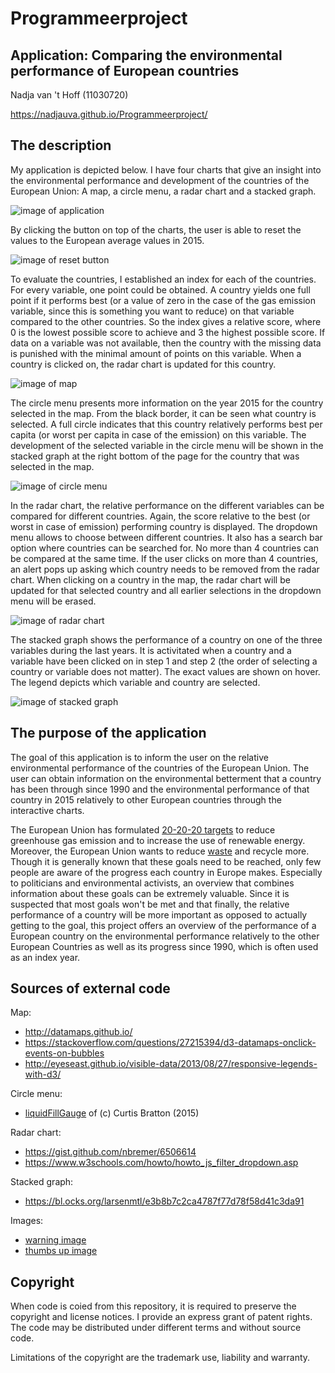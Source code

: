 # Programmeerproject

## Application: Comparing the environmental performance of European countries

Nadja van 't Hoff (11030720)

https://nadjauva.github.io/Programmeerproject/

## The description

My application is depicted below. I have four charts that give an insight into the environmental performance and development of the countries of the European Union: A map, a circle menu, a radar chart and a stacked graph.

![image of application](/doc/application.PNG)

By clicking the button on top of the charts, the user is able to reset the values to the European average values in 2015.

![image of reset button](/doc/resetButton.PNG)

To evaluate the countries, I established an index for each of the countries. For every variable, one point could be obtained. A country yields one full point if it performs best (or a value of zero in the case of the gas emission variable, since this is something you want to reduce) on that variable compared to the other countries. So the index gives a relative score, where 0 is the lowest possible score to achieve and 3 the highest possible score. If data on a variable was not available, then the country with the missing data is punished with the minimal amount of points on this variable. When a country is clicked on, the radar chart is updated for this country.

![image of map](/doc/map.PNG)

The circle menu presents more information on the year 2015 for the country selected in the map. From the black border, it can be seen what country is selected. A full circle indicates that this country relatively performs best per capita (or worst per capita in case of the emission) on this variable. The development of the selected variable in the circle menu will be shown in the stacked graph at the right bottom of the page for the country that was selected in the map.

![image of circle menu](/doc/circleMenu.PNG)

In the radar chart, the relative performance on the different variables can be compared for different countries. Again, the score relative to the best (or worst in case of emission) performing country is displayed. The dropdown menu allows to choose between different countries. It also has a search bar option where countries can be searched for. No more than 4 countries can
be compared at the same time. If the user clicks on more than 4 countries, an alert pops up asking which country needs to be removed from the radar chart. When clicking on a country in the map, the radar chart will be updated for that selected country and all earlier selections in the dropdown menu will be erased.

![image of radar chart](/doc/radarChart.PNG)

The stacked graph shows the performance of a country on one of the three variables during the last years. It is activitated when a country and a variable have been clicked on in step 1 and step 2 (the order of selecting a country or variable does not matter). The exact values are shown on hover. The legend depicts which variable and country are selected.

![image of stacked graph](/doc/stackedGraph.PNG)

## The purpose of the application

The goal of this application is to inform the user on the relative environmental performance of the countries of the European Union. The user can obtain information on the environmental betterment that a country has been through since 1990 and the environmental performance of that country in 2015 relatively to other European countries through the interactive charts.

The European Union has formulated [20-20-20 targets](https://www.eea.europa.eu/themes/climate/trends-and-projections-in-europe/trends-and-projections-in-europe-2016/1-overall-progress-towards-the) to reduce greenhouse gas emission and to increase the use of renewable energy. Moreover, the European Union wants to reduce [waste](https://www.theguardian.com/environment/2018/jan/16/eu-declares-war-on-plastic-waste-2030) and recycle more. Though it is generally known that these goals need to be reached, only few people are aware of the progress each country in Europe makes. Especially to politicians and environmental activists, an overview that combines information about these goals can be extremely valuable. Since it is suspected that most goals won't be met and that finally, the relative performance of a country will be more important as opposed to actually getting to the goal, this project offers an overview of the performance of a European country on the environmental performance relatively to the other European Countries as well as its progress since 1990, which is often used as an index year.

## Sources of external code

Map:
* http://datamaps.github.io/
* https://stackoverflow.com/questions/27215394/d3-datamaps-onclick-events-on-bubbles
* http://eyeseast.github.io/visible-data/2013/08/27/responsive-legends-with-d3/

Circle menu:
* [liquidFillGauge](http://bl.ocks.org/brattonc/5e5ce9beee483220e2f6) of (c) Curtis Bratton (2015)

Radar chart:
* https://gist.github.com/nbremer/6506614
* https://www.w3schools.com/howto/howto_js_filter_dropdown.asp

Stacked graph:
* https://bl.ocks.org/larsenmtl/e3b8b7c2ca4787f77d78f58d41c3da91

Images:
* [warning image](http://scream-queens.wikia.com/wiki/File:Spoiler_alert.png)
* [thumbs up image](http://www.emoji.co.uk/view/7284/)

## Copyright

When code is coied from this repository, it is required to preserve the copyright and license notices. I provide an express grant of patent rights. The code may be distributed under different terms and without source code.

Limitations of the copyright are the trademark use, liability and warranty.
